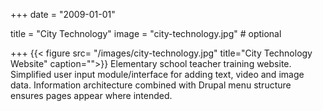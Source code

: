 +++
date = "2009-01-01"

title = "City Technology"
image = "city-technology.jpg" # optional

+++
{{< figure src= "/images/city-technology.jpg" title="City Technology Website" caption="">}}
Elementary school teacher training website. Simplified user input module/interface for adding text, video and image data. Information architecture combined with Drupal menu structure ensures pages appear where intended.